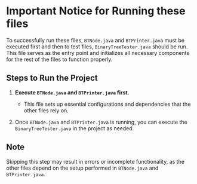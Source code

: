  # Important Notice for Running these files

To successfully run these files, `BTNode.java` and `BTPrinter.java` must be executed first and then to test files, `BinaryTreeTester.java` should be run. This file serves as the entry point and initializes all necessary components for the rest of the files to function properly.

## Steps to Run the Project

1. **Execute `BTNode.java` and `BTPrinter.java` first.**
   - This file sets up essential configurations and dependencies that the other files rely on.
   
2. Once `BTNode.java` and `BTPrinter.java` is running, you can execute the `BinaryTreeTester.java` in the project as needed.

## Note

Skipping this step may result in errors or incomplete functionality, as the other files depend on the setup performed in `BTNode.java` and `BTPrinter.java`.
